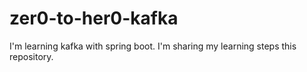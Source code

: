 # zer0-to-her0-kafka
I'm learning kafka with spring boot. I'm sharing my learning steps this repository.
